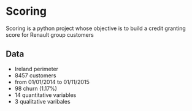 # Scoring

Scoring is a python project whose objective is to build a credit granting score for Renault group customers

## Data

- Ireland perimeter
- 8457 customers
- from 01/01/2014 to 01/11/2015
- 98 churn (1.17%)
- 14 quantitative variables
- 3 qualitative varibales